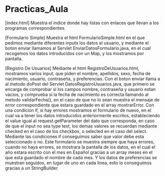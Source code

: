 # Practicas_Aula

[index.html]
Muestra el indice donde hay listas con enlaces que llevan a los programas correspondientes.

[Formulario Simple]
Muestra el html FormularioSimple.html en el que pedimos mediante diferentes inputs los datos al usuario, y mediante el boton enviar llamamos
al Servlet EnviarDatosFormulario.java, en el cual recogemos los datos introducidos con un Map, y los mostramos por pantalla.

[Registro De Usuarios]
Mediante el html RegistroDeUsuarios.html, mostramos varios input, que piden el nombre, apellidos, sexo, fecha de nacimiento, usuario, contraseña,
y preferencias. Con el boton enviar llama a al metodo doPost del Servlet DatosRegistroUsuarios.java, que primero se encarga de comprobar si los campos
nombre, contraseña y usuario estan vacios, y comprueba si la fecha de nacimiento es correcta llamando al metodo validarFecha(), en el caso de que no lo sean muestra
el mensaje de error correspondiente que estara guardado en el array mostrarError. Con una condicion if, si hay errores mostramos el formulario de nuevo,
en el cual va a tener los datos introducidos anteriormente escritos, estableciendo el value igual al request.getParameter del dato que corresponda,
en caso de que el input no sea type text, los demas valores se recuerdan mediante checked en el caso de los checkbox, o selected en el caso del select. Mediante las condiciones
if conseguimos saber que valor debe esta seleccionado o no. Este formulario se muestra siempre que haya errores, cuando no haya errores, se mostrara
la pantalla de los datos, en el cual el año estara escrito con el mes en Español gracias a un array meses en el que esta guardado el nombre de cada mes.
Y los datos de preferencias se muestran seguidos, en lugar de uno en cada linea, esto lo conseguimos gracias a un StringBuilder. 
